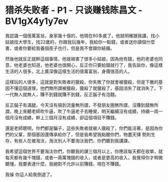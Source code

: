 # 猎杀失败者 - P1 - 只谈赚钱陈昌文 - BV1gX4y1y7ev

我認識一個億萬富翁，身家幾十億的，他現在60多歲了，他就明確跟我講，找小姑娘找大學生，找22歲的，你跟我玩幾年，我給你一點錢，或者送你讀個什麼書，或者你要給我養個孩子也行，但是我不會跟你結婚。

然後他就反正就幹這個事情，他就禍害了很多小姑娘，因為他有錢，他的老婆也同意，他老婆也知道，他老婆也很開心，反正你只要給錢就行了，我告訴你，像這樣生活的人很多，北上廣深像這樣生活的億萬富翁，身價很高的人。

這樣玩的人很多，這就是對失敗者的獵殺，你失敗了你就會被獵殺，但是下層的基因不懂這個道理，他們無所謂被獵殺，獵殺了就獵殺了，基因消失了就消失了，下一代無人就無人，賺不到錢就賺不到錢，反正腦子有泡麵。

反正腦子有滿腿，今天沒有搞到流量無所謂，不發朋友圈無所謂，沒賺到錢無所謂，晚上來聽老師吹牛逼，吹了牛逼老子去睡覺，明天繼續沒有成績，持續一周一個月沒有成績，幹上三個月沒有成績，卻這個項目不賺錢。

還是老師聰明，你們都是騙子，這些失敗者就被人獵殺了，你們能活著，是因為你們的父輩，那個基因還傳承給你了，但是我希望我點醒你們，物盡天擇 勢則生存，有些人在被淘汰，淘汰別人不要淘汰我們，你們聽到我講課。

我希望這個世界不要淘汰你們，你聽我的課三個月以上，你應該每天都在收單，就每天都有幾千塊錢，或者一兩萬塊錢的收入，或者是更高的收入，我覺得你才稍微聽懂，我要表達什麼，我絕對不允許以前賺錢，現在不賺錢。

我操 你這人給我倒退了。